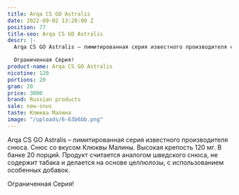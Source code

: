 ```yaml
---
title: Arqa CS GO Astralis
date: 2022-09-02 13:20:00 Z
position: 77
title-seo: Arqa CS GO Astralis
descr: |-
  Arqa CS GO Astralis – лимитированная серия известного производителя снюса. Снюс со вкусом голубики и черники. Высокая крепость 120 мг. В банке 20 порций. Продукт считается аналогом шведского снюса, не содержит табака и делается на основе целлюлозы, с использованием особенных добавок.

  Ограниченная Серия!
product-name: Arqa CS GO Astralis
nicotine: 120
portions: 20
gram: 20
price: 3000
brand: Russian products
sale: new-snus
taste: Клюква Малина
image: "/uploads/6-63b6bb.png"
---
```


Arqa CS GO Astralis – лимитированная серия известного производителя снюса. Снюс со вкусом Клюквы Малины. Высокая крепость 120 мг. В банке 20 порций. Продукт считается аналогом шведского снюса, не содержит табака и делается на основе целлюлозы, с использованием особенных добавок.

Ограниченная Серия!